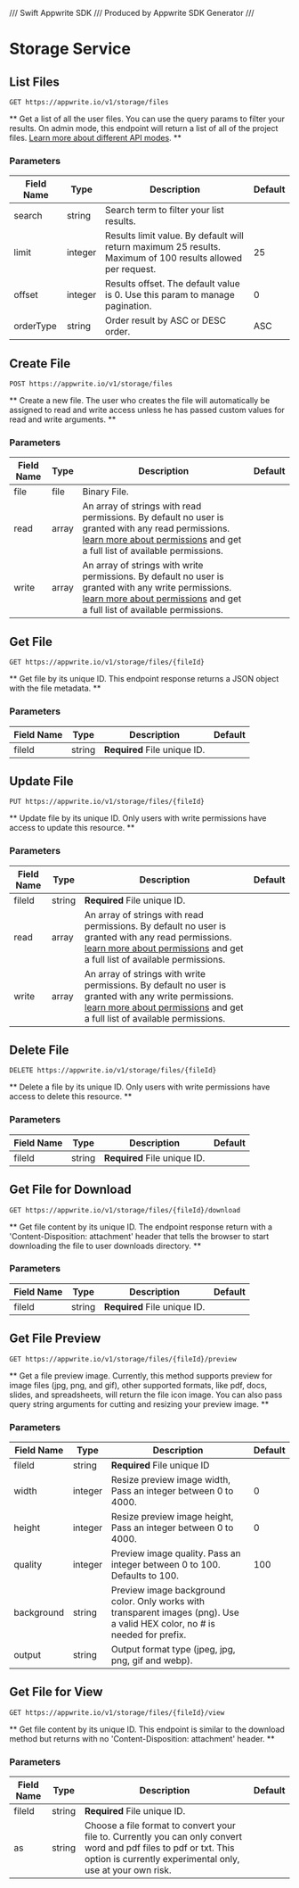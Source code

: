 /// Swift Appwrite SDK
/// Produced by Appwrite SDK Generator
///

# Storage Service

## List Files

```http request
GET https://appwrite.io/v1/storage/files
```

** Get a list of all the user files. You can use the query params to filter your results. On admin mode, this endpoint will return a list of all of the project files. [Learn more about different API modes](/docs/admin). **

### Parameters

| Field Name | Type | Description | Default |
| --- | --- | --- | --- |
| search | string | Search term to filter your list results. |  |
| limit | integer | Results limit value. By default will return maximum 25 results. Maximum of 100 results allowed per request. | 25 |
| offset | integer | Results offset. The default value is 0. Use this param to manage pagination. | 0 |
| orderType | string | Order result by ASC or DESC order. | ASC |

## Create File

```http request
POST https://appwrite.io/v1/storage/files
```

** Create a new file. The user who creates the file will automatically be assigned to read and write access unless he has passed custom values for read and write arguments. **

### Parameters

| Field Name | Type | Description | Default |
| --- | --- | --- | --- |
| file | file | Binary File. |  |
| read | array | An array of strings with read permissions. By default no user is granted with any read permissions. [learn more about permissions](/docs/permissions) and get a full list of available permissions. |  |
| write | array | An array of strings with write permissions. By default no user is granted with any write permissions. [learn more about permissions](/docs/permissions) and get a full list of available permissions. |  |

## Get File

```http request
GET https://appwrite.io/v1/storage/files/{fileId}
```

** Get file by its unique ID. This endpoint response returns a JSON object with the file metadata. **

### Parameters

| Field Name | Type | Description | Default |
| --- | --- | --- | --- |
| fileId | string | **Required** File unique ID. |  |

## Update File

```http request
PUT https://appwrite.io/v1/storage/files/{fileId}
```

** Update file by its unique ID. Only users with write permissions have access to update this resource. **

### Parameters

| Field Name | Type | Description | Default |
| --- | --- | --- | --- |
| fileId | string | **Required** File unique ID. |  |
| read | array | An array of strings with read permissions. By default no user is granted with any read permissions. [learn more about permissions](/docs/permissions) and get a full list of available permissions. |  |
| write | array | An array of strings with write permissions. By default no user is granted with any write permissions. [learn more about permissions](/docs/permissions) and get a full list of available permissions. |  |

## Delete File

```http request
DELETE https://appwrite.io/v1/storage/files/{fileId}
```

** Delete a file by its unique ID. Only users with write permissions have access to delete this resource. **

### Parameters

| Field Name | Type | Description | Default |
| --- | --- | --- | --- |
| fileId | string | **Required** File unique ID. |  |

## Get File for Download

```http request
GET https://appwrite.io/v1/storage/files/{fileId}/download
```

** Get file content by its unique ID. The endpoint response return with a &#039;Content-Disposition: attachment&#039; header that tells the browser to start downloading the file to user downloads directory. **

### Parameters

| Field Name | Type | Description | Default |
| --- | --- | --- | --- |
| fileId | string | **Required** File unique ID. |  |

## Get File Preview

```http request
GET https://appwrite.io/v1/storage/files/{fileId}/preview
```

** Get a file preview image. Currently, this method supports preview for image files (jpg, png, and gif), other supported formats, like pdf, docs, slides, and spreadsheets, will return the file icon image. You can also pass query string arguments for cutting and resizing your preview image. **

### Parameters

| Field Name | Type | Description | Default |
| --- | --- | --- | --- |
| fileId | string | **Required** File unique ID |  |
| width | integer | Resize preview image width, Pass an integer between 0 to 4000. | 0 |
| height | integer | Resize preview image height, Pass an integer between 0 to 4000. | 0 |
| quality | integer | Preview image quality. Pass an integer between 0 to 100. Defaults to 100. | 100 |
| background | string | Preview image background color. Only works with transparent images (png). Use a valid HEX color, no # is needed for prefix. |  |
| output | string | Output format type (jpeg, jpg, png, gif and webp). |  |

## Get File for View

```http request
GET https://appwrite.io/v1/storage/files/{fileId}/view
```

** Get file content by its unique ID. This endpoint is similar to the download method but returns with no  &#039;Content-Disposition: attachment&#039; header. **

### Parameters

| Field Name | Type | Description | Default |
| --- | --- | --- | --- |
| fileId | string | **Required** File unique ID. |  |
| as | string | Choose a file format to convert your file to. Currently you can only convert word and pdf files to pdf or txt. This option is currently experimental only, use at your own risk. |  |

